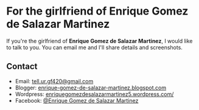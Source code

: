 # For the girlfriend of Enrique Gomez de Salazar Martinez

If you're the girlfriend of **Enrique Gomez de Salazar Martinez**, I would like to talk to you. You can email me and I'll share details and screenshots.

## Contact

- Email: [tell.ur.gf420@gmail.com](mailto:tell.ur.gf420@gmail.com)
- Blogger: [enrique-gomez-de-salazar-martinez.blogspot.com](https://enrique-gomez-de-salazar-martinez.blogspot.com/)
- Wordpress: [enriquegomezdesalazarmartinez5.wordpress.com/](https://enriquegomezdesalazarmartinez5.wordpress.com/)
- Facebook: [@Enrique Gomez de Salazar Martinez](https://www.facebook.com/profile.php?id=61574652750520)
